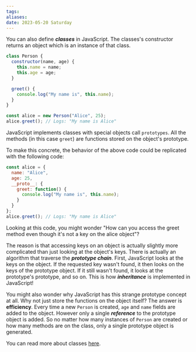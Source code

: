 ```yaml
---
tags: 
aliases: 
date: 2023-05-20 Saturday
---
```


You can also define _**classes**_ in JavaScript. The classes's constructor returns an object which is an instance of that class.

```javascript
class Person {
  constructor(name, age) {
    this.name = name;
    this.age = age;
  }

  greet() {
    console.log("My name is", this.name);
  }
}

const alice = new Person("Alice", 25);
alice.greet(); // Logs: "My name is Alice"
```

JavaScript implements classes with special objects call `prototypes`. All the methods (in this case `greet`) are functions stored on the object's prototype.

To make this concrete, the behavior of the above code could be replicated with the following code:

```javascript
const alice = {
  name: "Alice",
  age: 25,
  __proto__: {
    greet: function() {
      console.log("My name is", this.name);
    }
  }
};
alice.greet(); // Logs: "My name is Alice"
```

Looking at this code, you might wonder "How can you access the greet method even though it's not a key on the alice object"?

The reason is that accessing keys on an object is actually slightly more complicated than just looking at the object's keys. There is actually an algorithm that traverse the _**prototype chain**_. First, JavaScript looks at the keys on the object. If the requested key wasn't found, it then looks on the keys of the prototype object. If it still wasn't found, it looks at the prototype's prototype, and so on. This is how _**inheritance**_ is implemented in JavaScript!

You might also wonder why JavaScript has this strange prototype concept at all. Why not just store the functions on the object itself? The answer is **efficiency**. Every time a new `Person` is created, `age` and `name` fields are added to the object. However only a single _**reference**_ to the prototype object is added. So no matter how many instances of `Person` are created or how many methods are on the class, only a single prototype object is generated.

You can read more about classes [here](https://developer.mozilla.org/en-US/docs/Web/JavaScript/Reference/Classes).